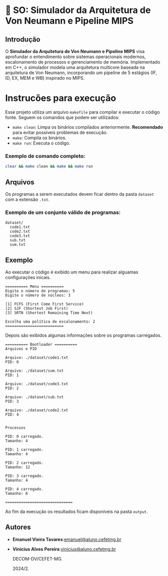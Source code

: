 # 📢 SO: Simulador da Arquitetura de Von Neumann e Pipeline MIPS

## Introdução

O **Simulador da Arquitetura de Von Neumann e Pipeline MIPS** visa aprofundar o entendimento sobre sistemas operacionais modernos, escalonamento de processos e gerenciamento de memória. Implementado em C++, o simulador modela uma arquitetura multicore baseada na arquitetura de Von Neumann, incorporando um pipeline de 5 estágios (IF, ID, EX, MEM e WB) inspirado no MIPS.

# Instrucões para execução

Esse projeto utiliza um arquivo `makefile` para compilar e executar o código fonte. Seguem os comandos que podem ser utilizados:

- `make clean`: Limpa os binários compilados anteriormente. **Recomendado** para evitar possíveis problemas de execução.
- `make`: Compila os binários.
- `make run`: Executa o código.

### Exemplo de comando completo:

```bash
clear && make clean && make && make run
```

## Arquivos

Os programas a serem executados devem ficar dentro da pasta `dataset` com a extensão `.txt`.

### Exemplo de um conjunto válido de programas:

```
dataset/
  code1.txt
  code2.txt
  code3.txt
  sub.txt
  sum.txt
```

## Exemplo

Ao executar o código é exibido um menu para realizar alguamas configurações inicais.

```
========== Menu ==========
Digite o número de programas: 5
Digite o número de núcleos: 3

[1] FCFS (First Come First Service)
[2] SJF (Shortest Job First)
[3] SRTN (Shortest Remaining Time Next)

Escolha uma política de escalonamento: 2
==========================
```

Depois são exibidos algumas informações sobre os programas carregados.

```
========== Bootloader ==========
Arquivos e PID

Arquivo: ./dataset/code1.txt
PID: 0

Arquivo: ./dataset/sum.txt
PID: 1

Arquivo: ./dataset/code3.txt
PID: 2

Arquivo: ./dataset/sub.txt
PID: 3

Arquivo: ./dataset/code2.txt
PID: 4


Processos

PID: 0 carregado.
Tamanho: 4

PID: 1 carregado.
Tamanho: 4

PID: 2 carregado.
Tamanho: 12

PID: 3 carregado.
Tamanho: 4

PID: 4 carregado.
Tamanho: 8

==============================

```

Ao fim da execução os resultados ficam disponíveis na pasta `output`.

## Autores
- **Emanuel Vieira Tavares**:emanuel@aluno.cefetmg.br 
- **Vinicius Alves Pereira**:vinicius@aluno.cefetmg.br
  
  DECOM-DV/CEFET-MG.

  2024/2.

